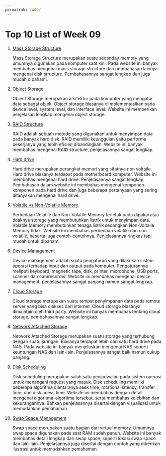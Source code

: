 ```yaml
---
permalink: /W09/
---
```

# Top 10 List of Week 09

1. [Mass Storage Structure](https://www.tutorialspoint.com/Mass-Storage-Management#:~:text=Each%20modern%20disk%20contains%20concentric,a%20read%2Fwrite%20desk%20available.)

    Mass Storage Structure merupakan suatu seconday memory yang umumnya digunakan pada komputer saat kini. Pada website ini banyak membahas mengenai mass storage structure dan pembahasan lainnya mengenai disk structure. Pembahasannya sangat lengkap dan juga mudah dipahami.

2. [Object Storage](https://cloudacademy.com/blog/object-storage-block-storage/)

    Object Storage merupakan arsitektur pada komputer yang mengatur data sebagai objek. Object storage biasanya diimplementasikan pada device level, system level, dan interface level. Website ini memberikan penjelasan lengkap mengenai object storage.
    
3. [RAID Structure](https://techterms.com/definition/raid#:~:text=Stands%20for%20%22Redundant%20Array%20of,than%20a%20single%20hard%20drive.)

    RAID adalah sebuah metode yang digunakan untuk menyimpan data pada banyak hard disk. RAID memiliki keunggulan yaitu performa bekerjanya yang lebih efisien dibandingkan. Website ini banyak membahas mengenai RAID structure, penjelasannya sangat lengkap.

4. [Hard drive](https://www.computerhope.com/jargon/h/harddriv.htm)

    Hard drive merupakan perangkat memori yang sifatnya non voltaile. Hard drive biasanya terdapat pada motherboard komputer. Website ini membahas mengenai hard drive. Penjelasannya sangat lengkap. Pembahasan dalam website ini membahas mengenai komponen-komponen pada hard drive dan juga beberapa pertanyaan yang sering ditanyakan mengenai hard drive.

5. [Volatile vs Non-Volatile Memory](https://www.geeksforgeeks.org/difference-between-volatile-memory-and-non-volatile-memory/)

    Perbedaan Volatile dan Non-Volatile Memory terletak pada dipakai atau tidaknya storage yang membutuhkan listrik untuk menyimpan data. Volatile Memory membutuhkan tenaga listrik sedangkan Non-Voltaile Memory tidak. Website ini membahas perbedaan volatile dan non volatile, beserta juga contoh-contohnya. Penjelasannya ringkas tapi mudah untuk dipahami.
    
6. [Device Management](https://iphtechnologies.com/device-management-in-operating-system/)

    Device management adalah suatu pengaturan yang dilakukan sistem operasi terhadap input dan output pada komputer. Pengaturannya meliputi keyboard, magnetic tape, disk, printer, microphone, USB ports, scanner dan camrecorder. Website ini membahas mengenai device management, penjelasannya sangat panjang namun sangat lengkap.
    
7. [Cloud Storage](https://www.sciencedirect.com/topics/computer-science/cloud-storage)

    Cloud storage merupakan suatu tempat penyimpanan data pada remote server yang bisa diakses dari internet. Cloud storage biasanya dimaintain oleh third party. Website ini banyak membahas tentang cloud storage, pembahasannya sangat lengkap.
    
8. [Network Attached Storage](https://www.sciencedirect.com/topics/computer-science/network-attached-storage)

    Network Attached Storage merupakan suatu storage yang terhubung dengan suatu jaringan. Biasanya terdapat lebih dari satu hard drive pada NAS. Pada website ini banyak menjelaskan mengenai NAS seperti keuntungan NAS dan lain-lain. Penjelasannya sangat baik namun cukup panjang.

9. [Disk Scheduling](https://www.geeksforgeeks.org/disk-scheduling-algorithms/)

    Disk scheduling merupakan salah satu penjadwalan pada sistem operasi untuk menangani request yang masuk. Disk scheduling memiliki beberapa algoritma diantaranya seek time, rotational latency, transfer time, dan disk acess time. Website ini membahas dengan detail mengenai algoritma-algoritma tersebut, serta membahas kelebihan dan kekurangannya. Bahkan penjelasannya disertai dengan visualisasi untuk memudahkan pemahaman.

10. [Swap Space Management](https://padakuu.com/article/94-swap-space-management)

    Swap space merupakan suatu bagian dari virtual memory. Umumnya swap space digunakan pada saat RAM sudah penuh. Website ini banyak membahas detail lengkap dari swap space, seperti lokasi swap space dan lain-lain. Penjelasannya juga disertai dengan contoh yang diberikan ilustrasi untuk memudahkan pemahaman.
